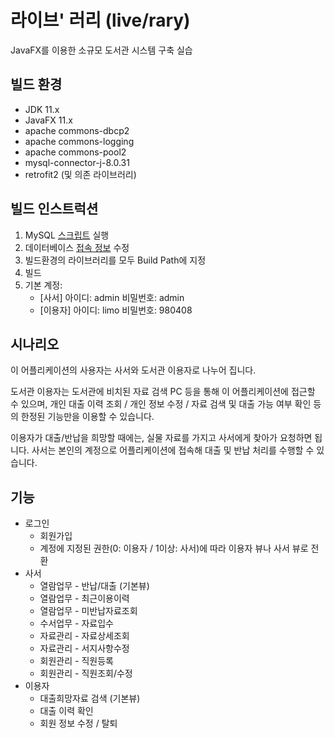 # 라이브' 러리 (live/rary)

JavaFX를 이용한 소규모 도서관 시스템 구축 실습

## 빌드 환경
- JDK 11.x
- JavaFX 11.x
- apache commons-dbcp2
- apache commons-logging
- apache commons-pool2
- mysql-connector-j-8.0.31
- retrofit2 (및 의존 라이브러리)

## 빌드 인스트럭션
1. MySQL [스크립트](./docs/base.sql) 실행
2. 데이터베이스 [접속 정보](./project/liverary/src/liverary/dao/DBCPConnectionPool.java) 수정
3. 빌드환경의 라이브러리를 모두 Build Path에 지정
4. 빌드
5. 기본 계정:
   - [사서] 아이디: admin 비밀번호: admin
   - [이용자] 아이디: limo 비밀번호: 980408

## 시나리오
이 어플리케이션의 사용자는 사서와 도서관 이용자로 나누어 집니다.

도서관 이용자는 도서관에 비치된 자료 검색 PC 등을 통해 이 어플리케이션에 접근할 수 있으며, 개인 대출 이력 조회 / 개인 정보 수정 / 자료 검색 및 대출 가능 여부 확인 등의 한정된 기능만을 이용할 수 있습니다.

이용자가 대출/반납을 희망할 때에는, 실물 자료를 가지고 사서에게 찾아가 요청하면 됩니다. 사서는 본인의 계정으로 어플리케이션에 접속해 대출 및 반납 처리를 수행할 수 있습니다.

## 기능
- 로그인
  - 회원가입
  - 계정에 지정된 권한(0: 이용자 / 1이상: 사서)에 따라 이용자 뷰나 사서 뷰로 전환
- 사서
  - 열람업무 - 반납/대출 (기본뷰)
  - 열람업무 - 최근이용이력
  - 열람업무 - 미반납자료조회
  - 수서업무 - 자료입수
  - 자료관리 - 자료상세조회
  - 자료관리 - 서지사항수정
  - 회원관리 - 직원등록
  - 회원관리 - 직원조회/수정
- 이용자
  - 대출희망자료 검색 (기본뷰)
  - 대출 이력 확인
  - 회원 정보 수정 / 탈퇴
